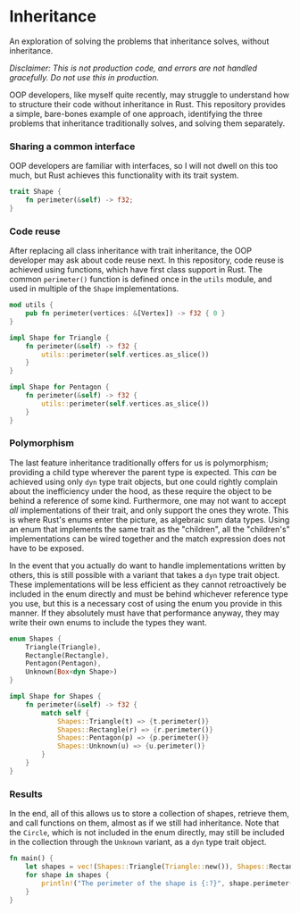 # Inheritance
An exploration of solving the problems that inheritance solves, without inheritance.

*Disclaimer: This is not production code, and errors are not handled gracefully. Do not use this in production.*

OOP developers, like myself quite recently, may struggle to understand how to structure their code
without inheritance in Rust. This repository provides a simple, bare-bones example of one approach,
identifying the three problems that inheritance traditionally solves, and solving them separately.

### Sharing a common interface
OOP developers are familiar with interfaces, so I will not dwell on this too much, but Rust achieves
this functionality with its trait system.
```rust
trait Shape {
    fn perimeter(&self) -> f32;
}
```

### Code reuse
After replacing all class inheritance with trait inheritance, the OOP developer may ask about code reuse next.
In this repository, code reuse is achieved using functions, which have first class support in Rust. The common `perimeter()`
function is defined once in the `utils` module, and used in multiple of the `Shape` implementations.
```rust
mod utils {
    pub fn perimeter(vertices: &[Vertex]) -> f32 { 0 }
}
```
```rust
impl Shape for Triangle {
    fn perimeter(&self) -> f32 {
        utils::perimeter(self.vertices.as_slice())
    }
}
```
```rust
impl Shape for Pentagon {
    fn perimeter(&self) -> f32 {
        utils::perimeter(self.vertices.as_slice())
    }
}
```

### Polymorphism
The last feature inheritance traditionally offers for us is polymorphism; providing
a child type wherever the parent type is expected. This *can* be achieved using only `dyn` type trait objects,
but one could rightly complain about the inefficiency under the hood, as these require the object to be behind
a reference of some kind. Furthermore, one may not want to accept *all* implementations of their trait, and only
support the ones they wrote. This is where Rust's enums enter the picture, as algebraic sum data types. Using an enum
that implements the same trait as the "children", all the "children's" implementations can be wired together and the
match expression does not have to be exposed.

In the event that you actually do want to handle implementations written by others,
this is still possible with a variant that takes a `dyn` type trait object. These implementations
will be less efficient as they cannot retroactively be included in the enum directly and must be behind
whichever reference type you use, but this is a necessary cost of using the enum you provide in this manner.
If they absolutely must have that performance anyway, they may write their own enums to include the types they want.
```rust
enum Shapes {
    Triangle(Triangle),
    Rectangle(Rectangle),
    Pentagon(Pentagon),
    Unknown(Box<dyn Shape>)
}

impl Shape for Shapes {
    fn perimeter(&self) -> f32 {
        match self {
            Shapes::Triangle(t) => {t.perimeter()}
            Shapes::Rectangle(r) => {r.perimeter()}
            Shapes::Pentagon(p) => {p.perimeter()}
            Shapes::Unknown(u) => {u.perimeter()}
        }
    }
}
```

### Results
In the end, all of this allows us to store a collection of shapes, retrieve them, and call functions on them,
almost as if we still had inheritance. Note that the `Circle`, which is not included in the enum directly, may still
be included in the collection through the `Unknown` variant, as a `dyn` type trait object.
```rust
fn main() {
    let shapes = vec!(Shapes::Triangle(Triangle::new()), Shapes::Rectangle(Rectangle::new()), Shapes::Unknown(Box::new(Circle::new())));
    for shape in shapes {
        println!("The perimeter of the shape is {:?}", shape.perimeter());
    }
}
```

